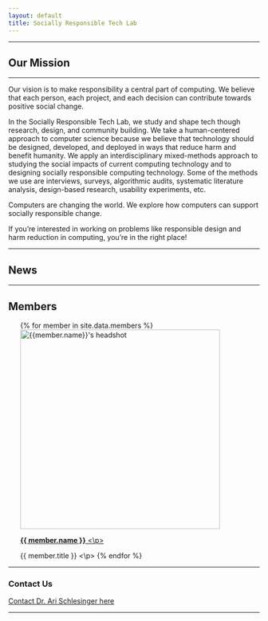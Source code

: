 ```yaml
---
layout: default
title: Socially Responsible Tech Lab
---
```

---

## Our Mission
---

Our vision is to make responsibility a central part of computing. We believe that each person, each project, and each decision can contribute towards positive social change. 

In the Socially Responsible Tech Lab, we study and shape tech though research, design, and community building. We take a human-centered approach to computer science because we believe that technology should be designed, developed, and deployed in ways that reduce harm and benefit humanity. We apply an interdisciplinary mixed-methods approach to studying the social impacts of current computing technology and to designing socially responsible computing technology. Some of the methods we use are interviews, surveys, algorithmic audits, systematic literature analysis, design-based research, usability experiments, etc. 

Computers are changing the world. We explore how computers can support socially responsible change.

If you’re interested in working on problems like responsible design and harm reduction in computing, you’re in the right place! 

***

## News

***

## Members
<ul>
    {% for member in site.data.members %}
        <span>
            <img src="{{member.image}}" alt="{{member.name}}'s headshot"  width="400" height="400" role="img"/>
            <br>
        </span>
         <p><a href="mailto:{{member.email}}">
            <b>{{ member.name }}</b>
         <\p>
        </a>
        <p>
            {{ member.title }}
        <\p>
    {% endfor %}
</ul>

***

### Contact Us

<a href="mailto:ari.schlesinger@uga.edu" target="_blank" aria-label="ari.schlesinger@uga.edu">Contact Dr. Ari Schlesinger here</a>

***
